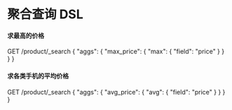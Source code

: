 # 聚合查询 DSL

#### 求最高的价格
GET /product/_search
{
  "aggs": {
    "max_price": {
      "max": {
        "field": "price"
      }
    }
  }
}

#### 求各类手机的平均价格
GET /product/_search
{
  "aggs": {
    "avg_price": {
      "avg": {
        "field": "price"
      }
    }
  }
}